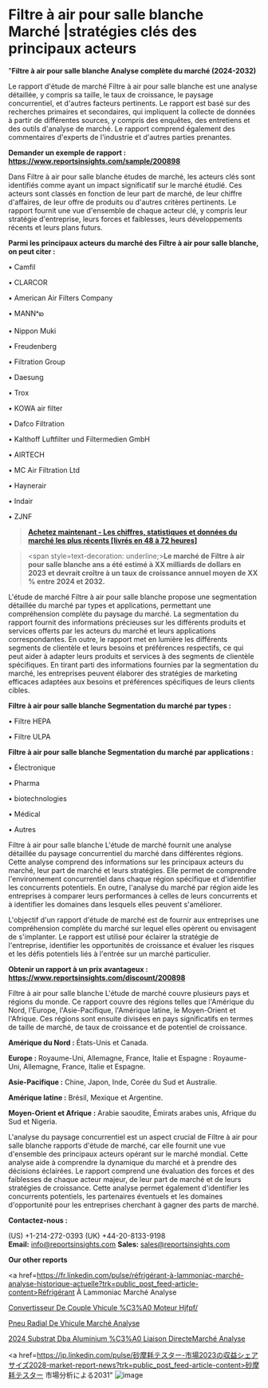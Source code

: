 # Filtre à air pour salle blanche Marché |stratégies clés des principaux acteurs

"<strong>Filtre à air pour salle blanche Analyse complète du marché (2024-2032)</strong>

Le rapport d'étude de marché Filtre à air pour salle blanche est une analyse détaillée, y compris sa taille, le taux de croissance, le paysage concurrentiel, et d'autres facteurs pertinents. Le rapport est basé sur des recherches primaires et secondaires, qui impliquent la collecte de données à partir de différentes sources, y compris des enquêtes, des entretiens et des outils d'analyse de marché. Le rapport comprend également des commentaires d'experts de l'industrie et d'autres parties prenantes.

<strong>Demander un exemple de rapport : </strong><strong><a href=https://www.reportsinsights.com/sample/200898>https://www.reportsinsights.com/sample/200898</a></strong>

Dans Filtre à air pour salle blanche études de marché, les acteurs clés sont identifiés comme ayant un impact significatif sur le marché étudié. Ces acteurs sont classés en fonction de leur part de marché, de leur chiffre d'affaires, de leur offre de produits ou d'autres critères pertinents. Le rapport fournit une vue d'ensemble de chaque acteur clé, y compris leur stratégie d'entreprise, leurs forces et faiblesses, leurs développements récents et leurs plans futurs.

<strong>Parmi les principaux acteurs du marché des Filtre à air pour salle blanche, on peut citer :</strong>

• Camfil

• CLARCOR

• American Air Filters Company

• MANNᵃఐ

• Nippon Muki

• Freudenberg

• Filtration Group

• Daesung

• Trox

• KOWA air filter

• Dafco Filtration

• Kalthoff Luftfilter und Filtermedien GmbH

• AIRTECH

• MC Air Filtration Ltd

• Haynerair

• Indair

• ZJNF

<blockquote><a href=https://reportsinsights.com/buynow/200898><span style=text-decoration: underline;><strong>Achetez maintenant - Les chiffres, statistiques et données du marché les plus récents [livrés en 48 à 72 heures]</strong></span></a></blockquote>
<blockquote>
<div class=group w-full text-gray-800 dark:text-gray-100 border-b border-black/10 dark:border-gray-900/50 bg-gray-50 dark:bg-[#444654]>
<div class=flex p-4 gap-4 text-base md:gap-6 md:max-w-2xl lg:max-w-xl xl:max-w-3xl md:py-6 lg:px-0 m-auto>
<div class=relative flex flex-col w-[calc(100%-50px)] gap-1 md:gap-3 lg:w-[calc(100%-115px)]>
<div class=flex flex-grow flex-col gap-3>
<div class=min-h-[20px] flex flex-col items-start gap-4 whitespace-pre-wrap break-words>
<div class=result-streaming markdown prose w-full break-words dark:prose-invert light>

<span style=text-decoration: underline;><strong>Le marché de Filtre à air pour salle blanche ans a été estimé à XX milliards de dollars en 2023 et devrait croître à un taux de croissance annuel moyen de XX % entre 2024 et 2032.</strong></span>

</div>
</div>
</div>
</div>
</div>
</div></blockquote>
L'étude de marché Filtre à air pour salle blanche propose une segmentation détaillée du marché par types et applications, permettant une compréhension complète du paysage du marché. La segmentation du rapport fournit des informations précieuses sur les différents produits et services offerts par les acteurs du marché et leurs applications correspondantes. En outre, le rapport met en lumière les différents segments de clientèle et leurs besoins et préférences respectifs, ce qui peut aider à adapter leurs produits et services à des segments de clientèle spécifiques. En tirant parti des informations fournies par la segmentation du marché, les entreprises peuvent élaborer des stratégies de marketing efficaces adaptées aux besoins et préférences spécifiques de leurs clients cibles.

<strong>Filtre à air pour salle blanche Segmentation du marché par types :</strong>

• Filtre HEPA

• Filtre ULPA

<strong>Filtre à air pour salle blanche Segmentation du marché par applications :</strong>

• Électronique

• Pharma

• biotechnologies

• Médical

• Autres

Filtre à air pour salle blanche L'étude de marché fournit une analyse détaillée du paysage concurrentiel du marché dans différentes régions. Cette analyse comprend des informations sur les principaux acteurs du marché, leur part de marché et leurs stratégies. Elle permet de comprendre l'environnement concurrentiel dans chaque région spécifique et d'identifier les concurrents potentiels. En outre, l'analyse du marché par région aide les entreprises à comparer leurs performances à celles de leurs concurrents et à identifier les domaines dans lesquels elles peuvent s'améliorer.

L'objectif d'un rapport d'étude de marché est de fournir aux entreprises une compréhension complète du marché sur lequel elles opèrent ou envisagent de s'implanter. Le rapport est utilisé pour éclairer la stratégie de l'entreprise, identifier les opportunités de croissance et évaluer les risques et les défis potentiels liés à l'entrée sur un marché particulier.

<strong>Obtenir un rapport à un prix avantageux : <a href=https://www.reportsinsights.com/discount/200898>https://www.reportsinsights.com/discount/200898</a></strong>

Filtre à air pour salle blanche L'étude de marché couvre plusieurs pays et régions du monde. Ce rapport couvre des régions telles que l'Amérique du Nord, l'Europe, l'Asie-Pacifique, l'Amérique latine, le Moyen-Orient et l'Afrique. Ces régions sont ensuite divisées en pays significatifs en termes de taille de marché, de taux de croissance et de potentiel de croissance.

<strong>Amérique du Nord :</strong> États-Unis et Canada.

<strong>Europe :</strong> Royaume-Uni, Allemagne, France, Italie et Espagne : Royaume-Uni, Allemagne, France, Italie et Espagne.

<strong>Asie-Pacifique :</strong> Chine, Japon, Inde, Corée du Sud et Australie.

<strong>Amérique latine :</strong> Brésil, Mexique et Argentine.

<strong>Moyen-Orient et Afrique :</strong> Arabie saoudite, Émirats arabes unis, Afrique du Sud et Nigeria.

L'analyse du paysage concurrentiel est un aspect crucial de Filtre à air pour salle blanche rapports d'étude de marché, car elle fournit une vue d'ensemble des principaux acteurs opérant sur le marché mondial. Cette analyse aide à comprendre la dynamique du marché et à prendre des décisions éclairées. Le rapport comprend une évaluation des forces et des faiblesses de chaque acteur majeur, de leur part de marché et de leurs stratégies de croissance. Cette analyse permet également d'identifier les concurrents potentiels, les partenaires éventuels et les domaines d'opportunité pour les entreprises cherchant à gagner des parts de marché.

<strong>Contactez-nous :</strong>

(US) +1-214-272-0393
(UK) +44-20-8133-9198
<strong>Email:</strong> <a>info@reportsinsights.com</a>
<strong>Sales:</strong> <a>sales@reportsinsights.com</a>

<strong>Our other reports</strong>

<a href=https://fr.linkedin.com/pulse/réfrigérant-à-lammoniac-marché-analyse-historique-actuelle?trk=public_post_feed-article-content>Réfrigérant À Lammoniac Marché Analyse</a>

<a href=https://www.linkedin.com/pulse/convertisseur-de-couple-v%C3%A9hicule-%C3%A0-moteur-hjfpf/>Convertisseur De Couple Vhicule %C3%A0 Moteur Hjfpf/</a>

<a href=https://www.linkedin.com/pulse/pneu-radial-de-v%C3%A9hicule-march%C3%A9-secteurs-6ownf/>Pneu Radial De Vhicule Marché Analyse</a>

<a href=https://www.linkedin.com/pulse/2024-substrat-dba-aluminium-%C3%A0-liaison-directemarch%C3%A9-u9hhc/>2024 Substrat Dba Aluminium %C3%A0 Liaison DirecteMarché Analyse</a>

<a href=https://jp.linkedin.com/pulse/砂摩耗テスター-市場2023の収益シェアサイズ2028-market-report-news?trk=public_post_feed-article-content>砂摩耗テスター 市場分析による2031</a>"
![image](https://github.com/daminid12/RImarketTech/assets/158430485/2c889ebd-889e-4349-b51e-097b1adaaa31)
